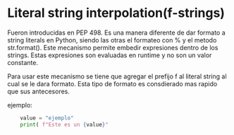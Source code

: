 # Literal string interpolation(f-strings)

Fueron introducidas en PEP 498.
Es una manera diferente de dar formato a string literals en Python, siendo las otras
el formateo con % y el metodo str.format(). Este mecanismo permite embedir expresiones
dentro de los strings. Estas expresiones son evaluadas en runtime y no son un valor
constante.

Para usar este mecanismo se tiene que agregar el prefijo f al literal string al cual
se le dara formato. Esta tipo de formato es consdierado mas rapido que sus antecesores.

ejemplo:
```python
    value = "ejemplo"
    print( f"Este es un {value}"
```

